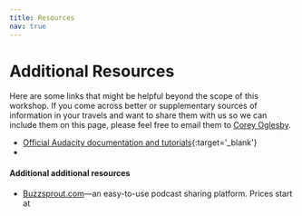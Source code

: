 ```yaml
---
title: Resources
nav: true
---
```


# Additional Resources

Here are some links that might be helpful beyond the scope of this workshop. If you come across better or supplementary sources of information in your travels and want to share them with us so we can include them on this page, please feel free to email them to [Corey Oglesby](mailto:coglesby@uidaho.edu).

- [Official Audacity documentation and tutorials](https://manual.audacityteam.org/){:target='_blank'}
- 


#### Additional additional resources

- [Buzzsprout.com](https://buzzsprout.com/)—an easy-to-use podcast sharing platform. Prices start at